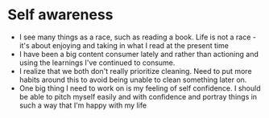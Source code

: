 # Self awareness
- I see many things as a race, such as reading a book. Life is not a race - it's about enjoying and taking in what I read at the present time 
- I have been a big content consumer lately and rather than actioning and using the learnings I've continued to consume. 
- I realize that we both don't really prioritize cleaning. Need to put more habits around this to avoid being unable to clean something later on. 
- One big thing I need to work on is my feeling of self confidence. I should be able to pitch myself easily and with confidence and portray things in such a way that I'm happy with my life 